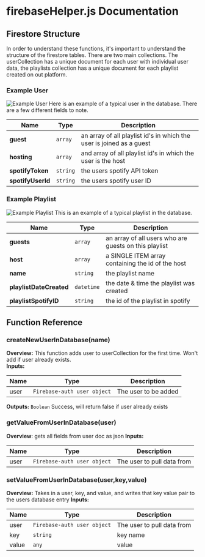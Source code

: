 # firebaseHelper.js Documentation

## Firestore Structure
In order to understand these functions, it's important to understand the structure of the firestore tables. There are two main collections. The userCollection has a unique document for each user with individual user data, the playlists collection has a unique document for each playlist created on out platform.

### Example User
![Example User](https://i.imgur.com/WiRW72K.png)
Here is an example of a typical user in the database. There are a few different fields to note.

Name | Type | Description
--- | --- | ---
**guest** | `array` | an array of all playlist id's in which the user is joined as a guest  
**hosting** | `array` | and array of all playlist id's in which the user is the host  
**spotifyToken** | `string` | the users spotify API token  
**spotifyUserId** | `string` |the users spotify user ID  

### Example Playlist
![Example Playlist](https://i.imgur.com/71Q3FQi.png)
This is an example of a typical playlist in the database.   

Name | Type | Description
--- | --- | ---
**guests** | `array` | an array of all users who are guests on this playlist  
**host** | `array` | a SINGLE ITEM array containing the id of the host  
**name** | `string` | the playlist name  
**playlistDateCreated** | `datetime` | the date & time the playlist was created  
**playlistSpotifyID** | `string` | the id of the playlist in spotify  

## Function Reference

### createNewUserInDatabase(name)

**Overview:** This function adds user to userCollection for the first time. Won't add if user already exists.  
**Inputs:**  

Name | Type | Description
--- | --- | ---
user | `Firebase-auth user object` | The user to be added  

**Outputs:**  `Boolean` Success, will return false if user already exists  

### getValueFromUserInDatabase(user)

**Overview**: gets all fields from user doc as json
**Inputs:**

Name | Type | Description
--- | --- | ---
user | `Firebase-auth user object` | The user to pull data from


### setValueFromUserInDatabase(user,key,value)

**Overview:** Takes in a user, key, and value, and writes that key value pair to the users database entry
**Inputs:**

Name | Type | Description
--- | --- | --- 
user | `Firebase-auth user object` | The user to pull data from
key | `string` | key name
value | `any` | value

